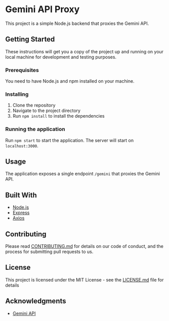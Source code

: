 # Gemini API Proxy

This project is a simple Node.js backend that proxies the Gemini API.

## Getting Started

These instructions will get you a copy of the project up and running on your local machine for development and testing purposes.

### Prerequisites

You need to have Node.js and npm installed on your machine.

### Installing

1. Clone the repository
2. Navigate to the project directory
3. Run `npm install` to install the dependencies

### Running the application

Run `npm start` to start the application. The server will start on `localhost:3000`.

## Usage

The application exposes a single endpoint `/gemini` that proxies the Gemini API.

## Built With

- [Node.js](https://nodejs.org/)
- [Express](https://expressjs.com/)
- [Axios](https://axios-http.com/)

## Contributing

Please read [CONTRIBUTING.md](https://gist.github.com/PurpleBooth/b24679402957c63ec426) for details on our code of conduct, and the process for submitting pull requests to us.

## License

This project is licensed under the MIT License - see the [LICENSE.md](LICENSE.md) file for details

## Acknowledgments

- [Gemini API](https://docs.gemini.com/rest-api/)
